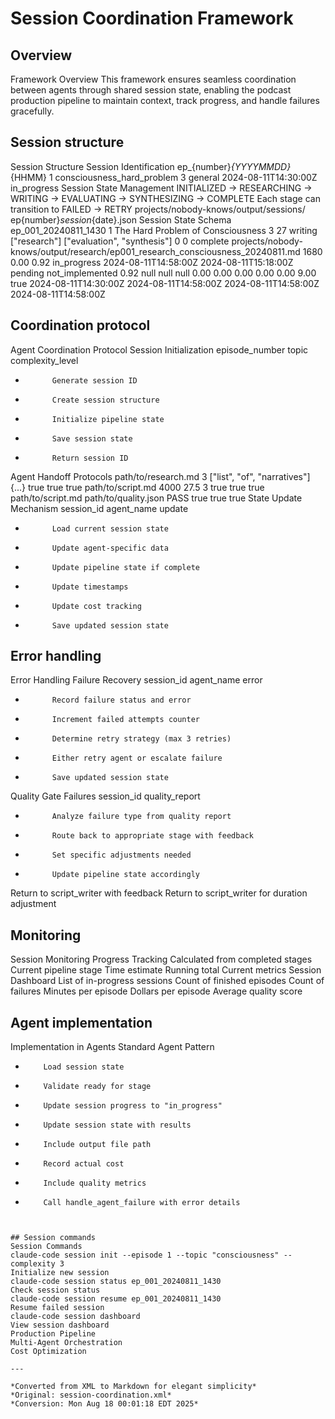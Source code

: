 # Session Coordination Framework



## Overview
Framework Overview
This framework ensures seamless coordination between agents through shared session state,
enabling the podcast production pipeline to maintain context, track progress, and handle failures gracefully.

## Session structure
Session Structure
Session Identification
ep_{number}_{YYYYMMDD}_{HHMM}
1
consciousness_hard_problem
3
general
2024-08-11T14:30:00Z
in_progress
Session State Management
INITIALIZED → RESEARCHING → WRITING → EVALUATING → SYNTHESIZING → COMPLETE
Each stage can transition to FAILED → RETRY
projects/nobody-knows/output/sessions/
ep{number}_session_{date}.json
Session State Schema
ep_001_20240811_1430
1
The Hard Problem of Consciousness
3
27
writing
["research"]
["evaluation", "synthesis"]
0
0
complete
projects/nobody-knows/output/research/ep001_research_consciousness_20240811.md
1680
0.00
0.92
in_progress
2024-08-11T14:58:00Z
2024-08-11T15:18:00Z
pending
not_implemented
0.92
null
null
null
0.00
0.00
0.00
0.00
0.00
9.00
true
2024-08-11T14:30:00Z
2024-08-11T14:58:00Z
2024-08-11T14:58:00Z
2024-08-11T14:58:00Z

## Coordination protocol
Agent Coordination Protocol
Session Initialization
episode_number
topic
complexity_level

- 
            Generate session ID

- 
            Create session structure

- 
            Initialize pipeline state

- 
            Save session state

- 
            Return session ID
Agent Handoff Protocols
path/to/research.md
3
["list", "of", "narratives"]
{...}
true
true
true
path/to/script.md
4000
27.5
3
true
true
true
path/to/script.md
path/to/quality.json
PASS
true
true
true
State Update Mechanism
session_id
agent_name
update

- 
            Load current session state

- 
            Update agent-specific data

- 
            Update pipeline state if complete

- 
            Update timestamps

- 
            Update cost tracking

- 
            Save updated session state

## Error handling
Error Handling
Failure Recovery
session_id
agent_name
error

- 
            Record failure status and error

- 
            Increment failed attempts counter

- 
            Determine retry strategy (max 3 retries)

- 
            Either retry agent or escalate failure

- 
            Save updated session state
Quality Gate Failures
session_id
quality_report

- 
            Analyze failure type from quality report

- 
            Route back to appropriate stage with feedback

- 
            Set specific adjustments needed

- 
            Update pipeline state accordingly
Return to script_writer with feedback
Return to script_writer for duration adjustment

## Monitoring
Session Monitoring
Progress Tracking
Calculated from completed stages
Current pipeline stage
Time estimate
Running total
Current metrics
Session Dashboard
List of in-progress sessions
Count of finished episodes
Count of failures
Minutes per episode
Dollars per episode
Average quality score

## Agent implementation
Implementation in Agents
Standard Agent Pattern

- 
          Load session state

- 
          Validate ready for stage

- 
          Update session progress to "in_progress"

- 
          Update session state with results

- 
          Include output file path

- 
          Record actual cost

- 
          Include quality metrics

- 
          Call handle_agent_failure with error details
```


## Session commands
Session Commands
claude-code session init --episode 1 --topic "consciousness" --complexity 3
Initialize new session
claude-code session status ep_001_20240811_1430
Check session status
claude-code session resume ep_001_20240811_1430
Resume failed session
claude-code session dashboard
View session dashboard
Production Pipeline
Multi-Agent Orchestration
Cost Optimization

---

*Converted from XML to Markdown for elegant simplicity*
*Original: session-coordination.xml*
*Conversion: Mon Aug 18 00:01:18 EDT 2025*
